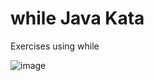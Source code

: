 # while Java Kata
Exercises using while


![image](https://user-images.githubusercontent.com/67469148/157442891-19f2e9e9-697d-43ee-b88a-ee7cb704f8ae.png)

